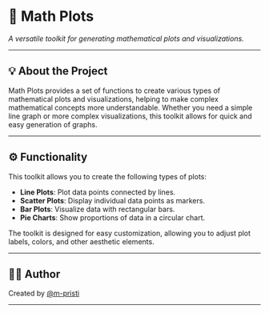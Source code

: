 # 🎯 Math Plots

_A versatile toolkit for generating mathematical plots and visualizations._

---

## 💡 About the Project

Math Plots provides a set of functions to create various types of mathematical plots and visualizations, helping to make complex mathematical concepts more understandable. Whether you need a simple line graph or more complex visualizations, this toolkit allows for quick and easy generation of graphs.

---

## ⚙️ Functionality

This toolkit allows you to create the following types of plots:

- **Line Plots**: Plot data points connected by lines.
- **Scatter Plots**: Display individual data points as markers.
- **Bar Plots**: Visualize data with rectangular bars.
- **Pie Charts**: Show proportions of data in a circular chart.

The toolkit is designed for easy customization, allowing you to adjust plot labels, colors, and other aesthetic elements.

---

## 👩‍💻 Author

Created by [@m-pristi](https://github.com/m-pristi)

---
